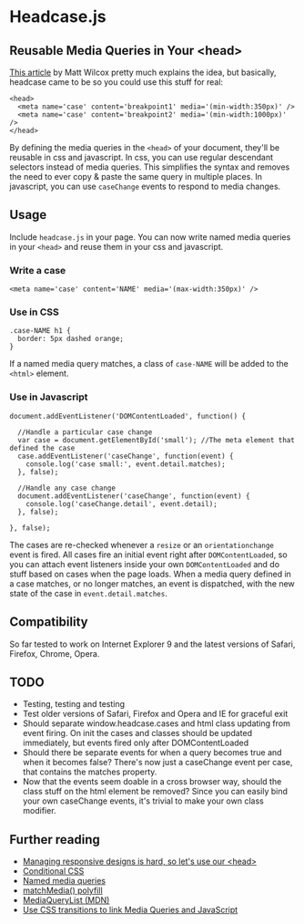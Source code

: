 # Headcase.js

## Reusable Media Queries in Your &lt;head&gt;


[This article](http://mattwilcox.net/archive/entry/id/1091/) by Matt Wilcox pretty much explains the idea, but basically, headcase came to be so you could use this stuff for real:

    <head>
      <meta name='case' content='breakpoint1' media='(min-width:350px)' />
      <meta name='case' content='breakpoint2' media='(min-width:1000px)' />
    </head>

By defining the media queries in the <code>&lt;head&gt;</code> of your document, they'll be reusable in css and javascript. In css, you can use regular descendant selectors instead of media queries. This simplifies the syntax and removes the need to ever copy & paste the same query in multiple places. In javascript, you can use <code>caseChange</code> events to respond to media changes.


## Usage

Include <code>headcase.js</code> in your page. You can now write named media queries in your <code>&lt;head&gt;</code> and reuse them in your css and javascript.

### Write a case

    <meta name='case' content='NAME' media='(max-width:350px)' />

### Use in CSS

    .case-NAME h1 {
      border: 5px dashed orange;
    }

If a named media query matches, a class of <code>case-NAME</code> will be added to the <code>&lt;html&gt;</code> element.

### Use in Javascript

    document.addEventListener('DOMContentLoaded', function() {

      //Handle a particular case change
      var case = document.getElementById('small'); //The meta element that defined the case
      case.addEventListener('caseChange', function(event) {
        console.log('case small:', event.detail.matches);
      }, false);

      //Handle any case change
      document.addEventListener('caseChange', function(event) {
        console.log('caseChange.detail', event.detail);
      }, false);

    }, false);

The cases are re-checked whenever a <code>resize</code> or an <code>orientationchange</code> event is fired. All cases fire an initial event right after <code>DOMContentLoaded</code>, so you can attach event listeners inside your own <code>DOMContentLoaded</code> and do stuff based on cases when the page loads. When a media query defined in a case matches, or no longer matches, an event is dispatched, with the new state of the case in <code>event.detail.matches</code>.


Compatibility
---

So far tested to work on Internet Explorer 9 and the latest versions of Safari, Firefox, Chrome, Opera.


TODO
---

- Testing, testing and testing
- Test older versions of Safari, Firefox and Opera and IE for graceful exit
- Should separate window.headcase.cases and html class updating from event firing. On init the cases and classes should be updated immediately, but events fired only after DOMContentLoaded
- Should there be separate events for when a query becomes true and when it becomes false? There's now just a caseChange event per case, that contains the matches property.
- Now that the events seem doable in a cross browser way, should the class stuff on the html element be removed? Since you can easily bind your own caseChange events, it's trivial to make your own class modifier.

Further reading
---

- [Managing responsive designs is hard, so let's use our &lt;head&gt;](http://mattwilcox.net/archive/entry/id/1091/)
- [Conditional CSS](http://adactio.com/journal/5429/)
- [Named media queries](http://foolproof.me/post/26907878219/named-media-queries)
- [matchMedia() polyfill](https://github.com/paulirish/matchMedia.js)
- [MediaQueryList (MDN)](https://developer.mozilla.org/en/DOM/MediaQueryList)
- [Use CSS transitions to link Media Queries and JavaScript](http://www.paulrhayes.com/2011-11/use-css-transitions-to-link-media-queries-and-javascript/)